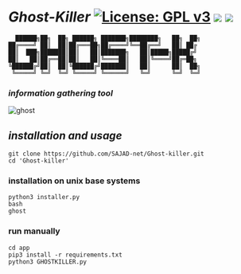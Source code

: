 # *Ghost-Killer* [![License: GPL v3](https://img.shields.io/badge/License-GPLv3-blue.svg)](https://www.gnu.org/licenses/gpl-3.0)  <img src="https://img.shields.io/badge/Python-up to date-red"></img>    <img src="https://img.shields.io/badge/version-1.5-yellow"></img>

      ██████╗██╗  ██╗ ██████╗ ███████╗████████╗   ██╗  ██╗
    ██╔════╝ ██║  ██║██╔═══██╗██╔════╝╚══██╔══╝   ██║ ██╔
    ██║  ███╗███████║██║   ██║███████╗   ██║█████╗█████╔╝
    ██║   ██║██╔══██║██║   ██║╚════██║   ██║╚════╝██╔═██╗
    ╚██████╔╝██║  ██║╚██████╔╝███████║   ██║      ██║  ██╗
     ╚═════╝ ╚═╝  ╚═╝ ╚═════╝ ╚══════╝   ╚═╝      ╚═╝  ╚═╝

### *information gathering tool*
![ghost](https://user-images.githubusercontent.com/71703544/155109167-80e7a5ac-5606-4378-9430-f039ce597a3d.png)

## *installation and usage*
	git clone https://github.com/SAJAD-net/Ghost-killer.git
	cd 'Ghost-killer'
	
### installation on unix base systems
	python3 installer.py
	bash
	ghost
	
### run manually
	cd app
	pip3 install -r requirements.txt
	python3 GHOSTKILLER.py
	
